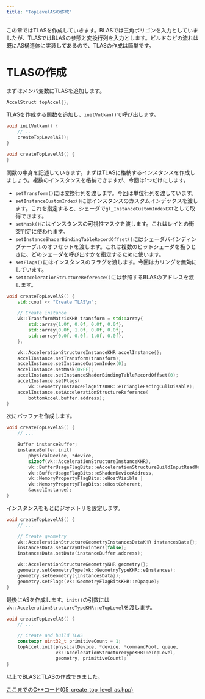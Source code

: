 ```yaml
---
title: "TopLevelASの作成"
---
```


この章ではTLASを作成していきます。BLASでは三角ポリゴンを入力としていましたが、TLASではBLASの参照と変換行列を入力とします。ビルドなどの流れは既にAS構造体に実装してあるので、TLASの作成は簡単です。

# TLASの作成

まずはメンバ変数にTLASを追加します。
```cpp
AccelStruct topAccel{};
```

TLASを作成する関数を追加し、`initVulkan()`で呼び出します。

```cpp
void initVulkan() {
    // ...
    createTopLevelAS();
}

void createTopLevelAS() {
}
```

関数の中身を記述していきます。まずはTLASに格納するインスタンスを作成しましょう。複数のインスタンスを格納できますが、今回は1つだけにします。

- `setTransform()`には変換行列を渡します。今回は単位行列を渡しています。
- `setInstanceCustomIndex()`にはインスタンスのカスタムインデックスを渡します。これを指定すると、シェーダで`gl_InstanceCustomIndexEXT`として取得できます。
- `setMask()`にはインスタンスの可視性マスクを渡します。これはレイとの衝突判定に使われます。
- `setInstanceShaderBindingTableRecordOffset()`にはシェーダバインディングテーブルのオフセットを渡します。これは複数のヒットシェーダを扱うときに、どのシェーダを呼び出すかを指定するために使います。
- `setFlags()`にはインスタンスのフラグを渡します。今回はカリングを無効にしています。
- `setAccelerationStructureReference()`には参照するBLASのアドレスを渡します。

```cpp
void createTopLevelAS() {
    std::cout << "Create TLAS\n";

    // Create instance
    vk::TransformMatrixKHR transform = std::array{
        std::array{1.0f, 0.0f, 0.0f, 0.0f},
        std::array{0.0f, 1.0f, 0.0f, 0.0f},
        std::array{0.0f, 0.0f, 1.0f, 0.0f},
    };

    vk::AccelerationStructureInstanceKHR accelInstance{};
    accelInstance.setTransform(transform);
    accelInstance.setInstanceCustomIndex(0);
    accelInstance.setMask(0xFF);
    accelInstance.setInstanceShaderBindingTableRecordOffset(0);
    accelInstance.setFlags(
        vk::GeometryInstanceFlagBitsKHR::eTriangleFacingCullDisable);
    accelInstance.setAccelerationStructureReference(
        bottomAccel.buffer.address);
}
```

次にバッファを作成します。

```cpp
void createTopLevelAS() {
    // ...

    Buffer instanceBuffer;
    instanceBuffer.init(
        physicalDevice, *device,
        sizeof(vk::AccelerationStructureInstanceKHR),
        vk::BufferUsageFlagBits::eAccelerationStructureBuildInputReadOnlyKHR |
        vk::BufferUsageFlagBits::eShaderDeviceAddress,
        vk::MemoryPropertyFlagBits::eHostVisible |
        vk::MemoryPropertyFlagBits::eHostCoherent,
        &accelInstance);
}
```

インスタンスをもとにジオメトリを設定します。

```cpp
void createTopLevelAS() {
    // ...

    // Create geometry
    vk::AccelerationStructureGeometryInstancesDataKHR instancesData{};
    instancesData.setArrayOfPointers(false);
    instancesData.setData(instanceBuffer.address);

    vk::AccelerationStructureGeometryKHR geometry{};
    geometry.setGeometryType(vk::GeometryTypeKHR::eInstances);
    geometry.setGeometry({instancesData});
    geometry.setFlags(vk::GeometryFlagBitsKHR::eOpaque);
}
```

最後にASを作成します。`init()`の引数には`vk::AccelerationStructureTypeKHR::eTopLevel`を渡します。

```cpp
void createTopLevelAS() {
    // ...

    // Create and build TLAS
    constexpr uint32_t primitiveCount = 1;
    topAccel.init(physicalDevice, *device, *commandPool, queue,
                  vk::AccelerationStructureTypeKHR::eTopLevel,
                  geometry, primitiveCount);
}
```

以上でBLASとTLASの作成できました。

[ここまでのC++コード(05_create_top_level_as.hpp)](https://github.com/nishidate-yuki/vulkan_raytracing_from_scratch/blob/master/code/05_create_top_level_as.hpp)
